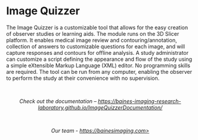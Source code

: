 # Image Quizzer

The Image Quizzer is a customizable tool that allows for the easy creation of observer studies or learning aids.
The module runs on the 3D Slicer platform. It enables medical image review and contouring/annotation, collection of answers to customizable questions for each image, and will capture responses and contours for offline analysis.
A study administrator can customize a script defining the appearance and flow of the study using a simple eXtensible Markup Language (XML) editor. No programming skills are required.
The tool can be run from any computer, enabling the observer to perform the study at their convenience with no supervision.    


<p>&nbsp;</p>
<p align="center">
  <em>
    Check out the documentation – 
    <a
      href="https://baines-imaging-research-laboratory.github.io/ImageQuizzerDocumentation/"
    >https://baines-imaging-research-laboratory.github.io/ImageQuizzerDocumentation/</a>
  </em>
</p>

<p>&nbsp;</p>
<p align="center">
  <em>
    Our team - 
    <a href="https://bainesimaging.com/"
      >https://bainesimaging.com></a>
  </em>
</p>


